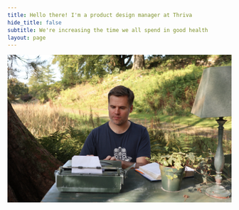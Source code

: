 ```yaml
---
title: Hello there! I'm a product design manager at Thriva
hide_title: false
subtitle: We're increasing the time we all spend in good health
layout: page
---
```


![Tom at a typewriter outside](/images/tom-typewriter.jpeg "Tom at a typewriter outside")